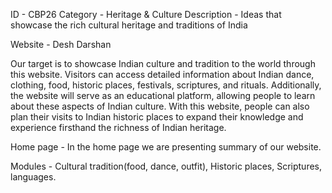 ID - CBP26 
Category - Heritage & Culture
Description - Ideas that showcase the rich cultural heritage and traditions of India

Website - Desh Darshan

Our target is to showcase Indian culture and tradition to the world through this website. Visitors can access detailed information about Indian dance, clothing, food, historic places, festivals, scriptures, and rituals. Additionally, the website will serve as an educational platform, allowing people to learn about these aspects of Indian culture. With this website, people can also plan their visits to Indian historic places to expand their knowledge and experience firsthand the richness of Indian heritage.

Home page - In the home page we are presenting summary of our website.

Modules - Cultural tradition(food, dance, outfit), Historic places, Scriptures, languages.
